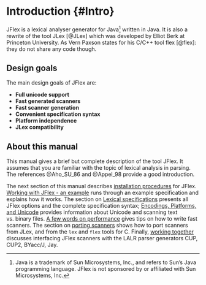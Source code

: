 Introduction {#Intro}
============

JFlex is a lexical analyser generator for Java[^1] written in Java. It is
also a rewrite of the tool JLex [@JLex] which was developed by Elliot Berk at
Princeton University. As Vern Paxson states for his C/C++ tool flex [@flex]:
they do not share any code though.

Design goals
------------

The main design goals of JFlex are:

-   **Full unicode support**
-   **Fast generated scanners**
-   **Fast scanner generation**
-   **Convenient specification syntax**
-   **Platform independence**
-   **JLex compatibility**

About this manual
-----------------

This manual gives a brief but complete description of the tool JFlex. It
assumes that you are familiar with the topic of lexical analysis in parsing.
The references @Aho_SU_86 and @Appel_98 provide a good introduction.

The next section of this manual describes [installation
procedures](#Installing) for JFlex. [Working with JFlex - an example](#Example)
runs through an example specification and explains how it works. The section on
[Lexical specifications](#Specifications) presents all JFlex options and the
complete specification syntax; [Encodings, Platforms, and
Unicode](#sec:encodings) provides information about Unicode and scanning text
vs. binary files. [A few words on performance](#performance) gives tips on how
to write fast scanners. The section on [porting scanners](#Porting) shows how
to port scanners from JLex, and from the `lex` and `flex` tools for C. Finally,
[working together](#WorkingTog) discusses interfacing JFlex scanners with the
LALR parser generators CUP, CUP2, BYacc/J, Jay.



[^1]: Java is a trademark of Sun Microsystems, Inc., and refers to Sun’s
    Java programming language. JFlex is not sponsored by or affiliated
    with Sun Microsystems, Inc.

